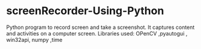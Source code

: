 # screenRecorder-Using-Python
Python program to record screen and take a screenshot.
It captures content and activities on a computer screen.
Libraries used:  OPenCV ,pyautogui , win32api, numpy ,time
